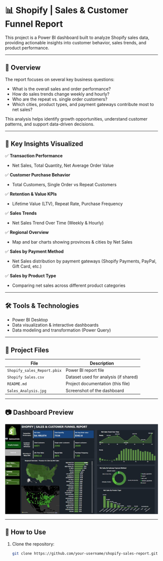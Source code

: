 # 📊 Shopify | Sales & Customer Funnel Report

This project is a Power BI dashboard built to analyze Shopify sales data, providing actionable insights into customer behavior, sales trends, and product performance.

---

## 📝 Overview

The report focuses on several key business questions:
- What is the overall sales and order performance?
- How do sales trends change weekly and hourly?
- Who are the repeat vs. single order customers?
- Which cities, product types, and payment gateways contribute most to net sales?

This analysis helps identify growth opportunities, understand customer patterns, and support data-driven decisions.

---

## 📌 Key Insights Visualized

✅ **Transaction Performance**  
- Net Sales, Total Quantity, Net Average Order Value

✅ **Customer Purchase Behavior**  
- Total Customers, Single Order vs Repeat Customers

✅ **Retention & Value KPIs**  
- Lifetime Value (LTV), Repeat Rate, Purchase Frequency

✅ **Sales Trends**  
- Net Sales Trend Over Time (Weekly & Hourly)

✅ **Regional Overview**  
- Map and bar charts showing provinces & cities by Net Sales

✅ **Sales by Payment Method**  
- Net Sales distribution by payment gateways (Shopify Payments, PayPal, Gift Card, etc.)

✅ **Sales by Product Type**  
- Comparing net sales across different product categories

---

## 🛠 Tools & Technologies

- Power BI Desktop
- Data visualization & interactive dashboards
- Data modeling and transformation (Power Query)

---

## 📂 Project Files

| File | Description |
|-----|-------------|
| `Shopify_sales_Report.pbix` | Power BI report file |
| `Shopify Sales.csv` | Dataset used for analysis (if shared) |
| `README.md` | Project documentation (this file) |
| `Sales_Analysis.jpg` | Screenshot of the dashboard |

---

## 📷 Dashboard Preview

![Dashboard Screenshot](Sales_Analysis.jpg)

---

## 🚀 How to Use

1. Clone the repository:
   ```bash
   git clone https://github.com/your-username/shopify-sales-report.git
